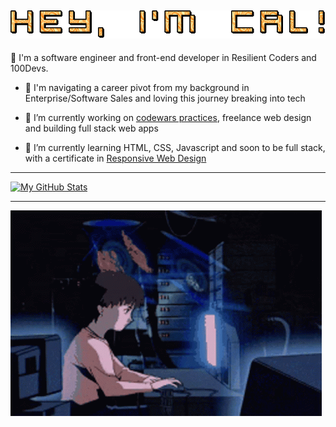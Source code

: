 ## ![](https://github.com/CodingWCal/codingwcal/blob/main/text%20(2).gif) 

👋 I'm a software engineer and front-end developer in Resilient Coders and 100Devs. 

- 💬 I'm navigating a career pivot from my background in Enterprise/Software Sales and loving this journey breaking into tech
  
- 🔭 I’m currently working on [codewars practices](https://github.com/CodingWCal/codewars-practices), freelance web design and building full stack web apps
  
- 🌱 I’m currently learning HTML, CSS, Javascript and soon to be full stack, with a certificate in [Responsive Web Design](https://www.linkedin.com/in/calvin-van-001/overlay/1737645262773/single-media-viewer/?profileId=ACoAABAtN4gBzdUkaaAEr7B9-c5zPwP7-zOpCFw)
---

[![My GitHub Stats](https://github-readme-stats.vercel.app/api/?username=codingwcal&count_private=true&theme=tokyonight&showicons=true)]()

---

![](https://github.com/CodingWCal/codingwcal/blob/main/coding-gif-github.gif)

<!--
**CodingWCal/codingwcal** is a ✨ _special_ ✨ repository because its `README.md` (this file) appears on your GitHub profile.

Here are some ideas to get you started:

- 🔭 I’m currently working on ...
- 🌱 I’m currently learning ...
- 👯 I’m looking to collaborate on ...
- 🤔 I’m looking for help with ...
- 💬 Ask me about ...
- 📫 How to reach me: ...
- 😄 Pronouns: ...
- ⚡ Fun fact: ...
-->
